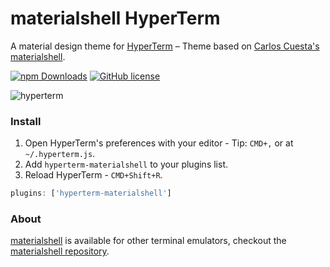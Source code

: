 # materialshell HyperTerm

A material design theme for [HyperTerm](https://hyperterm.org) – Theme based on [Carlos Cuesta's materialshell](https://github.com/carloscuesta/materialshell).

[![npm Downloads](https://img.shields.io/npm/dt/hyperterm-materialshell.svg?style=flat-square)](https://www.npmjs.com/package/hyperterm-materialshell)
[![GitHub license](https://img.shields.io/github/license/carloscuesta/hyperterm-materialshell.svg?style=flat-square)](https://github.com/carloscuesta/hyperterm-materialshell/blob/master/LICENSE)

![hyperterm](https://cloud.githubusercontent.com/assets/7629661/17600203/b890114c-6002-11e6-87ab-e07f911e4568.png)

### Install

1. Open HyperTerm's preferences with your editor - Tip: `CMD+,` or at `~/.hyperterm.js`.
2. Add `hyperterm-materialshell` to your plugins list.
3. Reload HyperTerm - `CMD+Shift+R`.

```js
plugins: ['hyperterm-materialshell']
```

### About

[materialshell](https://materialshell.carloscuesta.me) is available for other terminal emulators, checkout the [materialshell repository](https://github.com/carloscuesta/materialshell).
